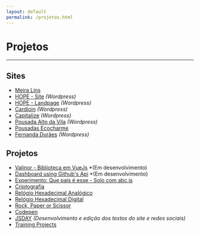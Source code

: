 ```yaml
---
layout: default
permalink: /projetos.html
---
```

 
# Projetos

<hr>

## Sites
- [<i class="icon icon-link"></i> Meira Lins](http://www.meiralinsvw.com.br/)
- [<i class="icon icon-link"></i> HOPE - Site](https://www.hope.com.br) *(Wordpress)*
- [<i class="icon icon-link"></i> HOPE - Landpage](https://www.hope.com.br/cursotransplanteendotelial/) *(Wordpress)*
- [<i class="icon icon-link"></i> Cardioin](https://www.cardioin.com.br/) *(Wordpress)*
- [<i class="icon icon-link"></i> Capitalize](http://www.capitalizeconsultores.com.br/) *(Wordpress)*
- [<i class="icon icon-link"></i> Pousada Alto da Vila](http://pousadaaltodavila.com.br/) *(Wordpress)*
- [<i class="icon icon-link"></i> Pousadas Ecocharme](http://pousadasecocharme.com.br/)
- [<i class="icon icon-link"></i> Fernanda Durães](http://www.fernandaduraes.com.br/) *(Wordpress)*

## Projetos
- [<i class="icon icon-link"></i> Valinor - Biblioteca em VueJs](https://valinor-vuejs.herokuapp.com/index.html#/) *(Em desenvolvimento)
- [<i class="icon icon-link"></i> Dashboard using Github's Api](http://dashboard-github-api.herokuapp.com/dashboard-vue/dashboard.html) *(Em desenvolvimento)
- [<i class="icon icon-link"></i> Experimento: Que país é esse - Solo com abc.js](/midi-que-pais-e-esse/index.html)
- [<i class="icon icon-link"></i> Criptografia](https://projects-2019.herokuapp.com/velocicriptor/criptor.html)
- [<i class="icon icon-link"></i> Relógio Hexadecimal Analógico](https://projects-2019.herokuapp.com/relogio_hex/relogio_analogico.html)
- [<i class="icon icon-link"></i> Relógio Hexadecimal Digital](https://projects-2019.herokuapp.com/relogio_hex/relogio_digital.html)
- [<i class="icon icon-link"></i> Rock, Paper or Scissor](https://projects-2019.herokuapp.com/rock_paper_scissor/rock_paper_scissor.html)
- [<i class="icon icon-link"></i> Codepen](https://codepen.io/jonathanslima/)
- [<i class="icon icon-link"></i> JSDAY](http://rec.jsday.com.br/) *(Desenvolvimento e edição dos textos do site e redes sociais)*
- [<i class="icon icon-link"></i> Training Projects](https://github.com/training-projects)